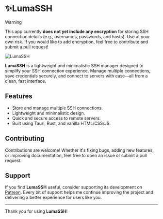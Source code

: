 # ✨LumaSSH

> [!WARNING]
> This app currently **does not yet include any encryption** for storing SSH connection details (e.g., usernames, passwords, and hosts). Use at your own risk. If you would like to add encryption, feel free to contribute and submit a pull request!

![LumaSSH](https://i.imgur.com/WdmTNsV.png)

**LumaSSH** is a lightweight and minimalistic SSH manager designed to simplify your SSH connection experience. Manage multiple connections, save credentials securely, and connect to servers with ease—all from a clean, fast interface.

## Features
- Store and manage multiple SSH connections.
- Lightweight and minimalistic design.
- Quick and secure access to remote servers.
- Built using Tauri, Rust, and vanilla HTML/CSS/JS.


## Contributing
Contributions are welcome! Whether it's fixing bugs, adding new features, or improving documentation, feel free to open an issue or submit a pull request.

## Support
If you find **LumaSSH** useful, consider supporting its development on [Patreon](https://patreon.com/yourpage). Every bit of support helps me continue improving the project and delivering a better experience for users like you.

---

Thank you for using **LumaSSH**!
